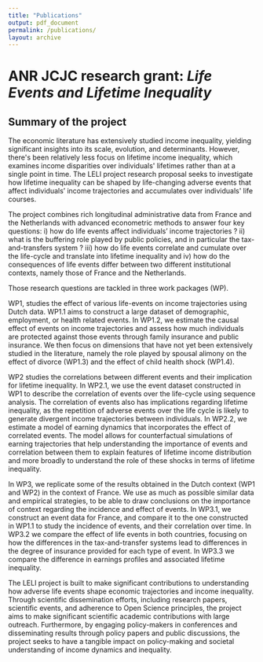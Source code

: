 ```yaml
---
title: "Publications"
output: pdf_document
permalink: /publications/
layout: archive
---
```



# ANR JCJC research grant:      *Life Events and Lifetime Inequality*

## Summary of the project 
The economic literature has extensively studied income inequality, yielding significant insights into its scale, evolution, and determinants. However, there's been relatively less focus on lifetime income inequality, which examines income disparities over individuals' lifetimes rather than at a single point in time. The LELI project research proposal seeks to investigate how lifetime inequality can be shaped by life-changing adverse events that affect individuals’ income trajectories and accumulates over individuals' life courses.

The project combines rich longitudinal administrative data from France and the Netherlands with advanced econometric methods to answer four key questions: i) how do life events affect individuals’ income trajectories ? ii) what is the buffering role played by public policies, and in particular the tax-and-transfers system ? iii)  how do life events correlate and cumulate over the life-cycle and translate into lifetime inequality and iv) how do the consequences of life events differ between two different institutional contexts, namely those of France and the Netherlands.

Those research questions are tackled in three work packages (WP). 

WP1, studies the effect of various life-events on income trajectories using Dutch data. WP1.1 aims to construct a large dataset of demographic, employment, or health related events. In WP1.2, we estimate the causal effect of events on income trajectories and assess how much individuals are protected against those events through family insurance and public insurance. We then focus on dimensions that have not yet been extensively studied in the literature, namely the role played by spousal alimony on the effect of divorce (WP1.3) and the effect of child health shock (WP1.4).

WP2 studies the correlations between different events and their implication for lifetime inequality. In WP2.1, we use the event dataset constructed in WP1 to describe the correlation of events over the life-cycle using sequence analysis. The correlation of events also has implications regarding lifetime inequality, as the repetition of adverse events over the life cycle is likely to generate divergent income trajectories between individuals. In WP2.2, we estimate a model of earning dynamics that incorporates the effect of correlated events. The model allows for counterfactual simulations of earning trajectories that help understanding the importance of events and correlation between them to explain features of lifetime income distribution and more broadly to understand the role of these shocks in terms of lifetime inequality. 

In WP3, we replicate some of the results obtained in the Dutch context (WP1 and WP2) in the context of France. We use as much as possible similar data and empirical strategies, to be able to draw conclusions on the importance of context regarding the incidence and effect of events. In WP3.1, we construct an event data for France, and compare it to the one constructed in WP1.1 to study the incidence of events, and their correlation over time. In WP3.2 we compare the effect of life events in both countries, focusing on how the differences in the tax-and-transfer systems lead to differences in the degree of insurance provided for each type of event. In WP3.3 we compare the difference in earnings profiles and associated lifetime inequality.

The LELI project is built to make significant contributions to understanding how adverse life events shape economic trajectories and income inequality. Through scientific dissemination efforts, including research papers, scientific events, and adherence to Open Science principles, the project aims to make significant scientific academic contributions with large outreach. Furthermore, by engaging policy-makers in conferences and disseminating results through policy papers and public discussions, the project seeks to have a tangible impact on policy-making and societal understanding of income dynamics and inequality.
